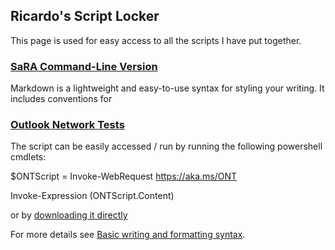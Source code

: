 ## Ricardo's Script Locker

This page is used for easy access to all the scripts I have put together.

### [SaRA Command-Line Version](https://github.com/ricardoMpacheco/SaRACMDScript)

Markdown is a lightweight and easy-to-use syntax for styling your writing. It includes conventions for

### [Outlook Network Tests](https://github.com/ricardoMpacheco/ONT)
The script can be easily accessed / run by running the following powershell cmdlets:

$ONTScript = Invoke-WebRequest https://aka.ms/ONT

Invoke-Expression $($ONTScript.Content)

or by [downloading it directly](https://raw.githubusercontent.com/ricardoMpacheco/ONT/master/ONT.ps1)

For more details see [Basic writing and formatting syntax](https://docs.github.com/en/github/writing-on-github/getting-started-with-writing-and-formatting-on-github/basic-writing-and-formatting-syntax).


